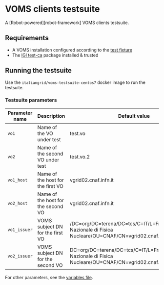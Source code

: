 # VOMS clients testsuite

A [Robot-powered][robot-framework] VOMS clients testsuite.

## Requirements

-   A VOMS installation configured according to the [test fixture](./fixture/populate-vo.sh)
-   The [IGI test-ca](https://github.com/italiangrid/test-ca) package installed & trusted

## Running the testsuite

Use the `italiangrid/voms-testsuite-centos7` docker image to run the testsuite.

### Testsuite parameters

| Parameter name | Description                        | Default value                                                                                                    |
| -------------- | ---------------------------------- | ---------------------------------------------------------------------------------------------------------------- |
| `vo1`          | Name of the VO under test          | test.vo                                                                                                          |
| `vo2`          | Name of the second VO under test   | test.vo.2                                                                                                        |
| `vo1_host`     | Name of the host for the first VO  | vgrid02.cnaf.infn.it                                                                                             |
| `vo2_host`     | Name of the host for the second VO | vgrid02.cnaf.infn.it                                                                                             |
| `vo1_issuer`   | VOMS subject DN for the first VO   | /DC=org/DC=terena/DC=tcs/C=IT/L=Frascati/O=Istituto Nazionale di Fisica Nucleare/OU=CNAF/CN=vgrid02.cnaf.infn.it |
| `vo2_issuer`   | VOMS subject DN for the second VO  | DC=org/DC=terena/DC=tcs/C=IT/L=Frascati/O=Istituto Nazionale di Fisica Nucleare/OU=CNAF/CN=vgrid02.cnaf.infn.it  |

For other parameters, see the [variables file](./lib/variables.robot).
